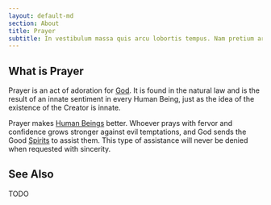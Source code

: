 ```yaml
---
layout: default-md
section: About
title: Prayer
subtitle: In vestibulum massa quis arcu lobortis tempus. Nam pretium arcu in odio vulputate luctus.
---
```


## What is Prayer

Prayer is an act of adoration for [God](/about/god). It is found in the natural law and is the result of an innate sentiment in every Human Being, just as the idea of the existence of the Creator is innate.

Prayer makes [Human Beings](/about/human-being) better. Whoever prays with fervor and confidence grows stronger against evil temptations, and God sends the Good [Spirits](/about/spiritss) to assist them. This type of assistance will never be denied when requested with sincerity. 


## See Also

TODO